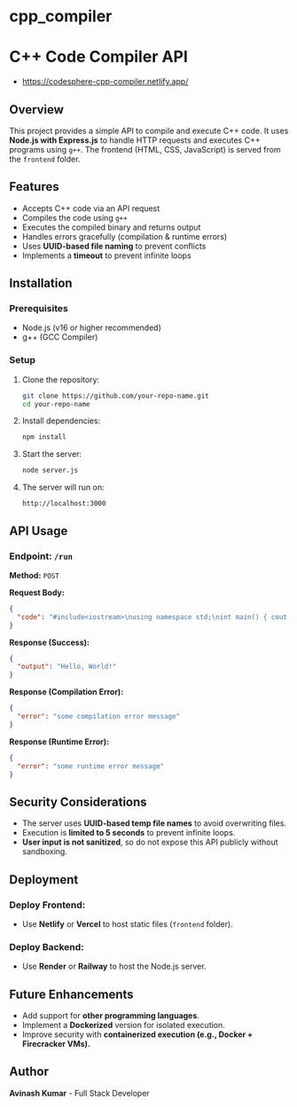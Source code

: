 # cpp_compiler

# C++ Code Compiler API
* https://codesphere-cpp-compiler.netlify.app/
## Overview
This project provides a simple API to compile and execute C++ code. It uses **Node.js with Express.js** to handle HTTP requests and executes C++ programs using `g++`. The frontend (HTML, CSS, JavaScript) is served from the `frontend` folder.

## Features
- Accepts C++ code via an API request
- Compiles the code using `g++`
- Executes the compiled binary and returns output
- Handles errors gracefully (compilation & runtime errors)
- Uses **UUID-based file naming** to prevent conflicts
- Implements a **timeout** to prevent infinite loops

## Installation
### Prerequisites
- Node.js (v16 or higher recommended)
- g++ (GCC Compiler)

### Setup
1. Clone the repository:
   ```sh
   git clone https://github.com/your-repo-name.git
   cd your-repo-name
   ```
2. Install dependencies:
   ```sh
   npm install
   ```
3. Start the server:
   ```sh
   node server.js
   ```
4. The server will run on:
   ```
   http://localhost:3000
   ```

## API Usage
### Endpoint: `/run`
**Method:** `POST`

**Request Body:**
```json
{
  "code": "#include<iostream>\nusing namespace std;\nint main() { cout << 'Hello, World!'; return 0; }"
}
```

**Response (Success):**
```json
{
  "output": "Hello, World!"
}
```

**Response (Compilation Error):**
```json
{
  "error": "some compilation error message"
}
```

**Response (Runtime Error):**
```json
{
  "error": "some runtime error message"
}
```

## Security Considerations
- The server uses **UUID-based temp file names** to avoid overwriting files.
- Execution is **limited to 5 seconds** to prevent infinite loops.
- **User input is not sanitized**, so do not expose this API publicly without sandboxing.

## Deployment
### Deploy Frontend:
- Use **Netlify** or **Vercel** to host static files (`frontend` folder).

### Deploy Backend:
- Use **Render** or **Railway** to host the Node.js server.

## Future Enhancements
- Add support for **other programming languages**.
- Implement a **Dockerized** version for isolated execution.
- Improve security with **containerized execution (e.g., Docker + Firecracker VMs).**

## Author
**Avinash Kumar** - Full Stack Developer


